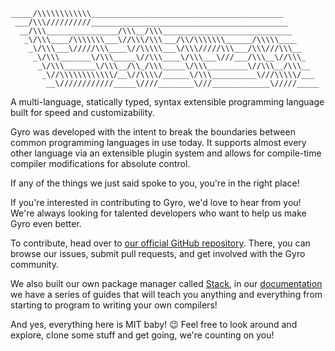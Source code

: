```
_____/\\\\\\\\\\\\___________________________________________        
 ___/\\\//////////____________________________________________       
  __/\\\________________/\\\__/\\\_____________________________      
   _\/\\\____/\\\\\\\___\//\\\/\\\___/\\/\\\\\\\______/\\\\\____     
    _\/\\\___\/////\\\____\//\\\\\___\/\\\/////\\\___/\\\///\\\__    
     _\/\\\_______\/\\\_____\//\\\____\/\\\___\///___/\\\__\//\\\_   
      _\/\\\_______\/\\\__/\\_/\\\_____\/\\\_________\//\\\__/\\\__  
       _\//\\\\\\\\\\\\/__\//\\\\/______\/\\\__________\///\\\\\/___ 
        __\////////////_____\////________\///_____________\/////_____
```

A multi-language, statically typed, syntax extensible programming language built for speed and customizability.

Gyro was developed with the intent to break the boundaries between common programming languages in use today. It supports almost every other language via an extensible plugin system and allows for compile-time compiler modifications for absolute control.

If any of the things we just said spoke to you, you're in the right place!

If you're interested in contributing to Gyro, we'd love to hear from you! We're always looking for talented developers who want to help us make Gyro even better.

To contribute, head over to [our official GitHub repository](https://github.com/gyro-lang/gyro). There, you can browse our issues, submit pull requests, and get involved with the Gyro community.

We also built our own package manager called [Stack](https://github.com/gyro-lang/stack), in our [documentation](https://github.com/gyro-lang/docs) we have a series of guides that will teach you anything and everything from starting to program to writing your own compilers!

And yes, everything here is MIT baby! 😉
Feel free to look around and explore, clone some stuff and get going, we're counting on you!
